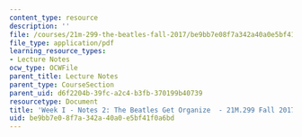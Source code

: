 ```yaml
---
content_type: resource
description: ''
file: /courses/21m-299-the-beatles-fall-2017/be9bb7e08f7a342a40a0e5bf41f0a6bd_MIT21M_299F17_Notes02.pdf
file_type: application/pdf
learning_resource_types:
- Lecture Notes
ocw_type: OCWFile
parent_title: Lecture Notes
parent_type: CourseSection
parent_uid: d6f2204b-39fc-a2c4-b3fb-370199b40739
resourcetype: Document
title: 'Week I - Notes 2: The Beatles Get Organize  - 21M.299 Fall 2017'
uid: be9bb7e0-8f7a-342a-40a0-e5bf41f0a6bd
---
```


